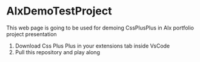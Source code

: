 # AlxDemoTestProject
This web page is going to be used for demoing CssPlusPlus in Alx portfolio project presentation 
 1. Download Css Plus Plus in your extensions tab inside VsCode
 2. Pull this repository and play along
